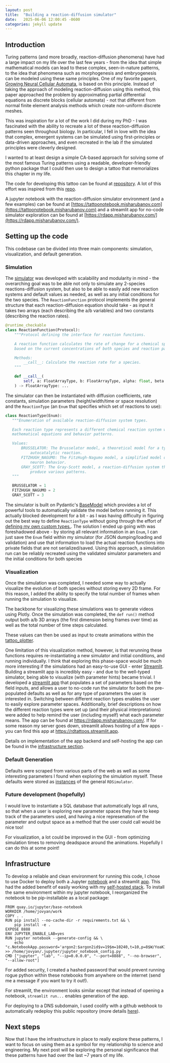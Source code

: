 ```yaml
---
layout: post
title:  "Building a reaction-diffusion simulator"
date:   2025-06-06 12:00:45 -0600
categories: jekyll update
---
```

## Introduction
Turing patterns (and more broadly, reaction-diffusion phenomena) have had a large impact on my life over the last few years - from the idea that simple mathematical models can lead to these complex, seen-in-nature patterns, to the idea that phenomena such as morphogenesis and embryogenesis can be modeled using these same principles. One of my favorite papers, [Growing Neural Cellular Automata](https://distill.pub/2020/growing-ca/), is based on this principle. Instead of taking the approach of modeling reaction-diffusion using this method, this paper approached the problem by approximating partial differential equations as discrete blocks (cellular automata) - not that different from normal finite element analysis methods which create non-uniform discrete meshes. 

This was inspiration for a lot of the work I did during my PhD - I was fascinated with the ability to recreate a lot of these reaction-diffusion patterns seen throughout biology. In particular, I fell in love with the idea that complex, emergent systems can be simulated using first-principles or data-driven approaches, and even recreated in the lab if the simulated principles were cleverly designed.

I wanted to at least design a simple CA-based approach for solving some of the most famous Turing patterns using a readable,  developer-friendly python package that I could then use to design a tattoo that memorializes this chapter in my life.

The code for developing this tattoo can be found at [repository](https://github.com/MishaRubanov/RDtattoo). A lot of this effort was inspired from this [repo](https://github.com/ijmbarr/turing-patterns/blob/master/turing-patterns.ipynb).

A jupyter notebook with the reaction-diffusion simulator environment (and a few examples) can be found at [https://tattoonotebook.misharubanov.com](https://tattoonotebook.misharubanov.com)  and a streamlit app for no-code simulator exploration can be found at [https://rdapp.misharubanov.com/](https://rdapp.misharubanov.com/).

## Setting up the code
This codebase can be divided into three main components:  simulation, visualization, and default generation.

### Simulation
The [simulator](https://github.com/MishaRubanov/RDtattoo/blob/main/rdtattoo/tattoo_functions.py) was developed with scalability and modularity in mind - the overarching goal was to be able not only to simulate any 2-species reactions-diffusion system, but also to be able to easily add new reaction systems and default values as needed, as well as any initial conditions for the two species. The `ReactionFunction` protocol implements the general structure that each reaction-diffusion equation should take - as input it takes two arrays (each describing the a/b variables) and two constants (describing the reaction rates).

```python
@runtime_checkable
class ReactionFunction(Protocol):
    """Protocol defining the interface for reaction functions.

    A reaction function calculates the rate of change for a chemical species
    based on the current concentrations of both species and reaction parameters.

    Methods:
        __call__: Calculate the reaction rate for a species.
    """

    def __call__(
        self, a: FloatArrayType, b: FloatArrayType, alpha: float, beta: float
    ) -> FloatArrayType: ...
```

 The simulator can then be instantiated with diffusion coefficients, rate constants, simulation parameters (height/width/time or space resolution) and the `ReactionType` (an `Enum` that specifies which set of reactions to use):

 ```python
 class ReactionType(Enum):
    """Enumeration of available reaction-diffusion system types.

    Each reaction type represents a different chemical reaction system with its own
    mathematical equations and behavior patterns.

    Values:
        BRUSSELATOR: The Brusselator model, a theoretical model for a type of
            autocatalytic reaction.
        FITZHUGH_NAGUMO: The FitzHugh-Nagumo model, a simplified model of
            neuron behavior.
        GRAY_SCOTT: The Gray-Scott model, a reaction-diffusion system that can
            produce various patterns.
    """

    BRUSSELATOR = 1
    FITZHUGH_NAGUMO = 2
    GRAY_SCOTT = 3
```
The simulator is built on Pydantic's [BaseModel](https://docs.pydantic.dev/latest/concepts/models/) which provides a lot of powerful tools to automatically validate the model before running it. This actually blocked development for a bit - as I was having difficulty in figuring out the best way to define `ReactionType` without going through the effort of [defining my own custom types.](https://docs.pydantic.dev/latest/concepts/types/#custom-types). The solution I ended up going with was foreshadowed above - by storing all relevant information in an `Enum`, I can just save the `Enum` field within my simulator (for JSON dumping/loading and validation) and use that information to load the actual reaction functions into private fields that are not serialized/saved. Using this approach, a simulation run can be reliably recreated using the validated simulator parameters and the initial conditions for both species

### Visualization
Once the simulation was completed, I needed some way to actually visualize the evolution of both species without storing every 2D frame. For this reason, I added the ability to specify the total number of frames when running the simulation to visualize.

The backbone for visualizing these simulations was to generate videos using Plotly. Once the simulation was completed, the `def run()` method output both a/b 3D arrays (the first dimension being frames over time) as well as the total number of time steps calculated.

These values can then be used as input to create animations within the [tattoo_plotter](https://github.com/MishaRubanov/RDtattoo/blob/main/rdtattoo/tattoo_plotter.py). 

One limitation of this visualization method, however, is that rerunning these functions requires re-instantiating a new simulator and initial conditions, and running individually. I think that exploring this phase-space would be much more interesting if the simulations had an easy-to-use GUI - enter [Streamlit](https://streamlit.io/). Building a streamlit app is incredibly easy - and due to the well-typed simulator, being able to visualize (with parameter hints) became trivial. I developed a [streamlit app](https://github.com/MishaRubanov/RDtattoo/blob/main/rdtattoo/rd_simulator_gui.py) that populates a set of parameters based on the field inputs, and allows a user to no-code run the simulator for both the pre-populated defaults as well as for any type of parameters the user is interested in. Switching between different reaction types enables the user to easily explore parameter spaces. Additionally, brief descriptions on how the different reaction types were set up (and their physical interpretations) were added to help remind the user (including myself) what each parameter means. The app can be found at https://rdapp.misharubanov.com/. If for some reason my server goes down, streamlit allows hosting of a few apps - you can find this app at https://rdtattoos.streamlit.app. 

Details on implementation of the app backend and self-hosting the app can be found in the [infrastructure section](#infrastructure).

### Default Generation
Defaults were scraped from various parts of the web as well as some interesting parameters I found when exploring the simulation myself. These defaults were stored as [instances](https://github.com/MishaRubanov/RDtattoo/blob/main/rdtattoo/rd_defaults.py) of the general `RDSimulator`.

### Future development (hopefully)
I would love to instantiate a SQL database that automatically logs all runs, so that when a user is exploring new parameter spaces they have to keep track of the parameters used, and having a nice represenation of the parameter and output space as a method that the user could call would be nice too!

For visualization, a lot could be improved in the GUI - from optimizing simulation times to removing deadspace around the animations. Hopefully I can do this at some point!

## Infrastructure
To develop a reliable and clean environment for running this code, I chose to use Docker to deploy both a Jupyter [notebook](https://tattoonotebook.misharubanov.com/login?next=%2Flab%3F) and a streamlit [app](https://rdapp.misharubanov.com/). This had the added benefit of easily working with my [self-hosted stack](https://misharubanov.github.io/2025/05/18/self-hosted-setup.html). To install the same environment within my jupyter notebook, I reorganized the notebook to be pip-installable as a local package:

```docker
FROM quay.io/jupyter/base-notebook
WORKDIR /home/jovyan/work
COPY . .
RUN pip install --no-cache-dir -r requirements.txt && \
    pip install -e .
EXPOSE 8888
ENV JUPYTER_ENABLE_LAB=yes
RUN jupyter notebook --generate-config && \
    echo "c.NotebookApp.password='argon2:$argon2id$v=19$m=10240,t=10,p=8$W/YoaK1HmUWy4ITRrMArwg$3s7sDEPluB2Cp97GURa1+cs0L4/uNruSYE9uXjjYxCA'" >> /home/jovyan/.jupyter/jupyter_notebook_config.py
CMD ["jupyter", "lab", "--ip=0.0.0.0", "--port=8888", "--no-browser", "--allow-root"] 
```
For added security, I created a hashed password that would prevent running rogue python within these notebooks from anywhere on the internet (send me a message if you want to try it out!).

For streamlit, the environment looks similar except that instead of opening a notebook, `streamlit run...` enables generation of the app.

For deploying to a DNS subdomain, I used coolify with a github webhook to automatically redeploy this public repository (more details [here](https://misharubanov.github.io/2025/05/18/self-hosted-setup.html)).

## Next steps
Now that I have the infrastructure in place to really explore these patterns, I want to focus on using them as a symbol for my relationship to science and engineering. My next post will be exploring the personal significance that these patterns have had over the last ~7 years of my life.
